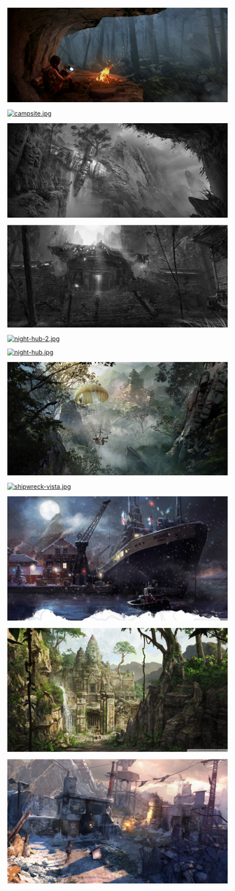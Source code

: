 
<style>
img {
	max-width: 100%;
	height: auto;
}
</style>
	    
[![basecamp.jpg](basecamp.jpg "basecamp.jpg")](basecamp.jpg)

[![campsite.jpg](campsite.jpg "campsite.jpg")](campsite.jpg)

[![cliffhanger.jpg](cliffhanger.jpg "cliffhanger.jpg")](cliffhanger.jpg)

[![gate.jpg](gate.jpg "gate.jpg")](gate.jpg)

[![night-hub-2.jpg](night-hub-2.jpg "night-hub-2.jpg")](night-hub-2.jpg)

[![night-hub.jpg](night-hub.jpg "night-hub.jpg")](night-hub.jpg)

[![parachute-descent-xl.jpg](parachute-descent-xl.jpg "parachute-descent-xl.jpg")](parachute-descent-xl.jpg)

[![shipwreck-vista.jpg](shipwreck-vista.jpg "shipwreck-vista.jpg")](shipwreck-vista.jpg)

[![tomb_raider_2013_concept_art_by_johann_papayou_blais-wallpaper-2560x1440.jpg](tomb_raider_2013_concept_art_by_johann_papayou_blais-wallpaper-2560x1440.jpg "tomb_raider_2013_concept_art_by_johann_papayou_blais-wallpaper-2560x1440.jpg")](tomb_raider_2013_concept_art_by_johann_papayou_blais-wallpaper-2560x1440.jpg)

[![Tomb Raider Underworld Art Wallpaper 1920x1080 Tomb Raider ....jpg](Tomb%20Raider%20Underworld%20Art%20Wallpaper%201920x1080%20Tomb%20Raider%20....jpg "Tomb Raider Underworld Art Wallpaper 1920x1080 Tomb Raider ....jpg")](Tomb%20Raider%20Underworld%20Art%20Wallpaper%201920x1080%20Tomb%20Raider%20....jpg)

[![WW2-SOS.jpg](WW2-SOS.jpg "WW2-SOS.jpg")](WW2-SOS.jpg)

